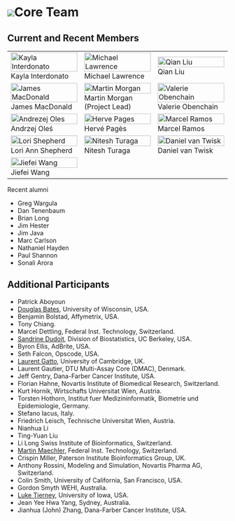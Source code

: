 # ![](/images/icons/magnifier.gif)Core Team

## Current and Recent Members

<table width="100%">
  <tr>
    <td width="33%">
      <img src="/images/coreTeamPic/KaylaInterdonato.jpeg"
           width="100%" alt="Kayla Interdonato" title="Kayla Interdonato"/>
      <br>Kayla Interdonato
    </td>
    <td width="33%">
      <img src="/images/coreTeamPic/MichaelLawrence.jpg"
           width="100%" alt="Michael Lawrence" title="Michael Lawrence"/>
      <br>Michael Lawrence
    </td>
    <td width="33%">
      <img src="/images/coreTeamPic/QianLiu.jpg"
           width="100%" alt="Qian Liu" title="Qian Liu"/>
      <br>Qian Liu
    </td>
  </tr>

  <tr>
    <td width="33%">
      <img src="/images/coreTeamPic/JamesMacDonald.jpg"
           width="100%" alt="James MacDonald" title="James MacDonald"/>
      <br>James MacDonald
    </td>
    <td width="33%">
      <img src="/images/coreTeamPic/MartinMorgan.jpg"
           width="100%" alt="Martin Morgan" title="Martin Morgan"/>
      <br>Martin Morgan (Project Lead)
    </td>
    <td width="33%">
      <img src="/images/coreTeamPic/ValObenchain.jpeg"
           width="100%" alt="Valerie Obenchain" title="Valerie Obenchain"/>
      <br>Valerie Obenchain
    </td>
  </tr>

  <tr>
    <td width="33%">
      <img src="/images/coreTeamPic/AndrzejOles.jpeg"
           width="100%" alt="Andrezej Oles" title="Andrezej Oles"/>
      <br>Andrzej Ole&#347;
    </td>
    <td width="33%">
      <img src="/images/coreTeamPic/HervePages.jpg"
           width="100%" alt="Herve Pages" title="Herve Pages"/>
      <br>Herv&eacute; Pag&egrave;s
    </td>
    <td width="33%">
      <img src="/images/coreTeamPic/MarcelRamos.JPG"
           width="100%" alt="Marcel Ramos" title="Marcel Ramos"/>
      <br>Marcel Ramos
    </td>
  </tr>

  <tr>
    <td width="33%">
      <img src="/images/coreTeamPic/LoriShepherd.jpg"
           width="100%" alt="Lori Shepherd" title="Lori Shepherd"/>
      <br>Lori Ann Shepherd
    </td>
    <td width="33%">
      <img src="/images/coreTeamPic/NiteshTuraga.jpeg"
           width="100%" alt="Nitesh Turaga" title="Nitesh Turaga"/>
      <br>Nitesh Turaga
    </td>
    <td width="33%">
      <img src="/images/coreTeamPic/DanielVanTwisk.jpeg"
           width="100%" alt="Daniel van Twisk" title="Daniel van Twisk"/>
      <br>Daniel van Twisk
    </td>
  </tr>

  <tr>
    <td width="33%">
      <img src="/images/coreTeamPic/JiefeiWang.jpeg"
           width="100%" alt="Jiefei Wang" title="Jiefei Wang"/>
      <br>Jiefei Wang
    </td>
  </tr>

</table>

Recent alumni

* Greg Wargula
* Dan Tenenbaum
* Brian Long
* Jim Hester
* Jim Java
* Marc Carlson
* Nathaniel Hayden
* Paul Shannon
* Sonali Arora

## Additional Participants

* Patrick Aboyoun
* [Douglas Bates](http://www.stat.wisc.edu/~bates/), University of Wisconsin,
  USA.
* Benjamin Bolstad, Affymetrix, USA.
* Tony Chiang.
* Marcel Dettling, Federal Inst. Technology, Switzerland.
* [Sandrine Dudoit](http://www.stat.berkeley.edu/~sandrine), Division of
  Biostatistics, UC Berkeley, USA.
* Byron Ellis, AdBrite, USA.
* Seth Falcon, Opscode, USA.
* [Laurent Gatto](http://proteome.sysbiol.cam.ac.uk/lgatto/), University of Cambridge, UK.
* Laurent Gautier, DTU Multi-Assay Core (DMAC), Denmark.
* Jeff Gentry, Dana-Farber Cancer Institute, USA.
* Florian Hahne, Novartis Institute of Biomedical Research, Switzerland.
* Kurt Hornik, Wirtschafts Universitat Wien, Austria.
* Torsten Hothorn, Institut fuer Medizininformatik, Biometrie und
  Epidemiologie, Germany.
* Stefano Iacus, Italy.
* Friedrich Leisch, Technische Universitat Wien, Austria.
* Nianhua Li
* Ting-Yuan Liu
* Li Long Swiss Institute of Bioinformatics, Switzerland.
* [Martin Maechler](http://stat.ethz.ch/~maechler), Federal
  Inst. Technology, Switzerland.
* Crispin Miller, Paterson Institute Bioinformatics Group, UK.
* Anthony Rossini, Modeling and Simulation, Novartis Pharma AG,
  Switzerland.
* Colin Smith, University of California, San Francisco, USA.
* Gordon Smyth WEHI, Australia.
* [Luke Tierney](http://www.stat.uiowa.edu/~luke/), University of
  Iowa, USA.
* Jean Yee Hwa Yang, Sydney, Australia.
* Jianhua (John) Zhang, Dana-Farber Cancer Institute, USA.
